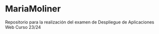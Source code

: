 # MariaMoliner
Repositorio para la realización del examen de Despliegue de Aplicaciones Web Curso 23/24
